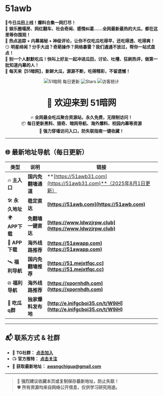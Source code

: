 # 51awb

🍉**今日瓜田上线！爆料合集一网打尽！**  
🎯 **娱乐圈塌房、网红翻车、社会奇闻、感情纠葛……全网最新最热的大瓜，都在这里等你围观！**  
📍 **热点追踪 + 内幕揭秘 + 神级评论，让你不仅吃瓜吃得早，还吃得透、吃得爽！**  
😏 **明星绯闻？分手大战？奇葩操作？网络暴雷？我们通通不放过，帮你一站式盘点！**  
👀 **别一个人默默吃瓜！快叫上好友一起冲进瓜田，讨论、吐槽、狂刷热评，做第一批知道内幕的人！**  
🔔 **每天来【51暗网】，新鲜大瓜，源源不断，吃得精彩，不留遗憾！**

<p align="center">
  <img src="https://img.shields.io/badge/51暗网-每日更新-ff69b4.svg?style=for-the-badge" alt="51暗网 每日更新">
  <img src="https://img.shields.io/github/stars/51awb/51awb?style=for-the-badge" alt="Stars">
  <img src="https://visitor-badge.laobi.icu/badge?page_id=51awb.51awb" alt="访客统计" style="max-width:100%;">
</p>

<h1 align="center">👋 欢迎来到 51暗网</h1>

<p align="center">
  🔥 <strong>全网最全吃瓜聚合资源站，永久免费，无限制访问！</strong><br>
  📦 <strong>每日更新黑料、猎奇、暗网导航、海外爆料、校园内幕等资源</strong><br>
  🚀 <strong>强力穿墙访问入口，防失联指南一键收藏！</strong>
</p>

---

## 🌐 **最新地址导航（每日更新）**

| **类型**        | **说明**           | **链接** |
|----------------|--------------------|----------|
| 🔥 **主入口**   | **国内免翻墙通道** | **[https://51awb31.com](https://51awb31.com)**（2025年8月1日更新） |
| 🛠 **永久地址** | **稳定直达**       | **[https://51awb.com](https://51awb.com)** |
| 🌍 **APP下载**  | **免翻墙一键直达** | **[https://www.ldwzjrpw.club](https://www.ldwzjrpw.club)** |
| 📲 **APP下载**  | **海外线路推荐**   | **[https://51awapp.com](https://51awapp.com)** |
| 🛰️ **福利导航** | **国内免翻墙推荐** | **[https://51.mejxtfqc.cc](https://51.mejxtfqc.cc)** |
| 🌐 **福利导航** | **海外线路推荐**   | **[https://xpornhdh.com](https://xpornhdh.com)** |
| 🍉 **吃瓜q群**  | **独家爆料发布地** | **[http://e.inifgcboi35.cn/t/W9iH](http://e.inifgcboi35.cn/t/W9iH)** |

---

## 📬 **联系方式 & 社群**

- 💬 **TG社群：** [**点击加入**](https://t.me/anwangcg)
- 📺 **官方推特：** [**点击关注**](https://t.me/awcgg88)
- 📧 **获取最新地址：** **awangchigua@gmail.com**

---

> 📌 **强烈建议收藏本页或复制保存最新地址，防止失联！**  
> 🛡️ **所有资源均来自网络公开信息，仅供学习研究用途。**
